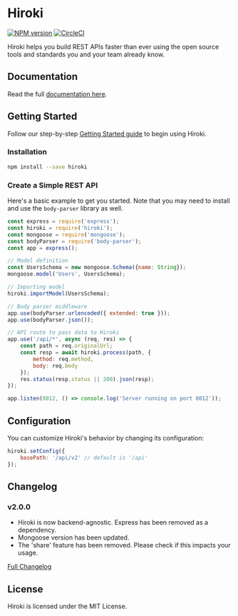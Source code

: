 # Hiroki

[![NPM version][npm-image]][npm-url] [![CircleCI](https://dl.circleci.com/status-badge/img/circleci/73Gnub9RenZ7Vn7XN2Cq7A/7FichnXE69CYoQzoP7ppAd/tree/master.svg?style=svg)](https://dl.circleci.com/status-badge/redirect/circleci/73Gnub9RenZ7Vn7XN2Cq7A/7FichnXE69CYoQzoP7ppAd/tree/master)

Hiroki helps you build REST APIs faster than ever using the open source tools and standards you and your team already know.

## Documentation

Read the full [documentation here](https://ivanhuay.github.io/hiroki/).

## Getting Started

Follow our step-by-step [Getting Started guide](https://ivanhuay.github.io/hiroki/) to begin using Hiroki.

### Installation

```bash
npm install --save hiroki
```

### Create a Simple REST API

Here's a basic example to get you started. Note that you may need to install and use the `body-parser` library as well.

```javascript
const express = require('express');
const hiroki = require('hiroki');
const mongoose = require('mongoose');
const bodyParser = require('body-parser');
const app = express();

// Model definition
const UsersSchema = new mongoose.Schema({name: String});
mongoose.model('Users', UsersSchema);

// Importing model
hiroki.importModel(UsersSchema);

// Body parser middleware
app.use(bodyParser.urlencoded({ extended: true }));
app.use(bodyParser.json());

// API route to pass data to Hiroki
app.use('/api/*', async (req, res) => {
    const path = req.originalUrl;
    const resp = await hiroki.process(path, {
        method: req.method,
        body: req.body
    });
    res.status(resp.status || 200).json(resp);
});

app.listen(8012, () => console.log('Server running on port 8012'));
```

## Configuration

You can customize Hiroki's behavior by changing its configuration:

```javascript
hiroki.setConfig({ 
    basePath: '/api/v2' // default is '/api'
});
```

## Changelog

### v2.0.0
- Hiroki is now backend-agnostic. Express has been removed as a dependency.
- Mongoose version has been updated.
- The 'share' feature has been removed. Please check if this impacts your usage.

[Full Changelog](https://ivanhuay.github.io/hiroki/changelog)

## License

Hiroki is licensed under the MIT License.

[npm-image]: https://badge.fury.io/js/hiroki.svg
[npm-url]: https://npmjs.org/package/hiroki